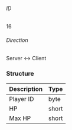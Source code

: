 ###### ID
16

###### Direction
Server <-> Client

### Structure
| Description | Type |
|-------------|------|
| Player ID | byte |
| HP        | short |
| Max HP    | short |